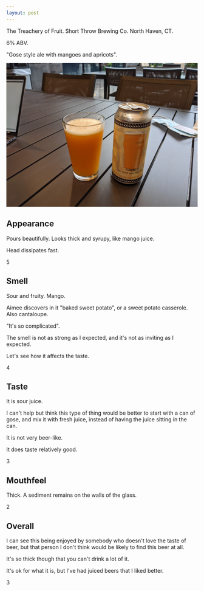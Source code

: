 ```yaml
---
layout: post
---
```

The Treachery of Fruit.
Short Throw Brewing Co.
North Haven, CT.

6% ABV.

"Gose style ale with mangoes and apricots".

<img class="beer-photo" src="/beer/images/2021-06-02-short-throw-treachery-of-fruit-gose.jpg"/>


## Appearance

Pours beautifully.
Looks thick and syrupy,
like mango juice.

Head dissipates fast.

5


## Smell

Sour and fruity.
Mango.

Aimee discovers in it "baked sweet potato",
or a sweet potato casserole.
Also cantaloupe.

"It's so complicated".

The smell is not as strong as I expected,
and it's not as inviting as I expected.

Let's see how it affects the taste.

4


## Taste

It is sour juice.

I can't help but think this type of thing would be better
to start with a can of gose,
and mix it with fresh juice,
instead of having the juice sitting in the can.

It is not very beer-like.

It does taste relatively good.

3


## Mouthfeel

Thick.
A sediment remains on the walls of the glass.

2


## Overall

I can see this being enjoyed by somebody who doesn't love the taste of beer,
but that person I don't think would be likely to find this beer at all.

It's so thick though that you can't drink a lot of it.

It's ok for what it is,
but I've had juiced beers that I liked better.

3

